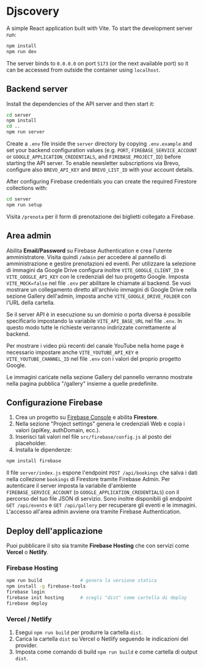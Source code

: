 # Djscovery

A simple React application built with Vite. To start the development server run:

```bash
npm install
npm run dev
```

The server binds to `0.0.0.0` on port `5173` (or the next available port) so it can be accessed from outside the container using `localhost`.

## Backend server

Install the dependencies of the API server and then start it:

```bash
cd server
npm install
cd ..
npm run server
```

Create a `.env` file inside the `server` directory by copying `.env.example` and
set your backend configuration values (e.g. `PORT`, `FIREBASE_SERVICE_ACCOUNT` or
`GOOGLE_APPLICATION_CREDENTIALS`, and `FIREBASE_PROJECT_ID`) before starting the
API server. To enable newsletter subscriptions via Brevo, configure also
`BREVO_API_KEY` and `BREVO_LIST_ID` with your account details.

After configuring Firebase credentials you can create the required Firestore collections with:

```bash
cd server
npm run setup
```

Visita `/prenota` per il form di prenotazione dei biglietti collegato a Firebase.

## Area admin

Abilita **Email/Password** su Firebase Authentication e crea l'utente amministratore.
Visita quindi `/admin` per accedere al pannello di amministrazione e gestire
prenotazioni ed eventi. Per utilizzare la selezione di immagini da Google Drive
configura inoltre `VITE_GOOGLE_CLIENT_ID` e `VITE_GOOGLE_API_KEY` con le
credenziali del tuo progetto Google. Imposta `VITE_MOCK=false` nel file `.env`
per abilitare le chiamate al backend. Se vuoi mostrare un collegamento diretto
all'archivio immagini di Google Drive nella sezione Gallery dell'admin,
imposta anche `VITE_GOOGLE_DRIVE_FOLDER` con l'URL della cartella.

Se il server API è in esecuzione su un dominio o porta diversa è possibile
specificarlo impostando la variabile `VITE_API_BASE_URL` nel file `.env`.
In questo modo tutte le richieste verranno indirizzate correttamente al backend.

Per mostrare i video più recenti del canale YouTube nella home page è
necessario impostare anche `VITE_YOUTUBE_API_KEY` e
`VITE_YOUTUBE_CHANNEL_ID` nel file `.env` con i valori del proprio progetto
Google.

Le immagini caricate nella sezione Gallery del pannello verranno mostrate
nella pagina pubblica "/gallery" insieme a quelle predefinite.

## Configurazione Firebase

1. Crea un progetto su [Firebase Console](https://console.firebase.google.com/) e abilita **Firestore**.
2. Nella sezione "Project settings" genera le credenziali Web e copia i valori (apiKey, authDomain, ecc.).
3. Inserisci tali valori nel file `src/firebase/config.js` al posto dei placeholder.
4. Installa le dipendenze:

```bash
npm install firebase
```

Il file `server/index.js` espone l'endpoint `POST /api/bookings` che salva i dati nella collezione `bookings` di Firestore tramite Firebase Admin. Per autenticare il server imposta la variabile d'ambiente `FIREBASE_SERVICE_ACCOUNT` (o `GOOGLE_APPLICATION_CREDENTIALS`) con il percorso del tuo file JSON di servizio.
Sono inoltre disponibili gli endpoint `GET /api/events` e `GET /api/gallery` per recuperare gli eventi e le immagini. L'accesso all'area admin avviene ora tramite Firebase Authentication.

## Deploy dell'applicazione

Puoi pubblicare il sito sia tramite **Firebase Hosting** che con servizi come **Vercel** o **Netlify**.

### Firebase Hosting

```bash
npm run build              # genera la versione statica
npm install -g firebase-tools
firebase login
firebase init hosting      # scegli "dist" come cartella di deploy
firebase deploy
```

### Vercel / Netlify

1. Esegui `npm run build` per produrre la cartella `dist`.
2. Carica la cartella `dist` su Vercel o Netlify seguendo le indicazioni del provider.
3. Imposta come comando di build `npm run build` e come cartella di output `dist`.
